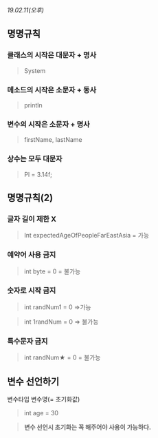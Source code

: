 
*19.02.11(오후)* 


## 명명규칙

### 클래스의 시작은 대문자 + 명사

> System

### 메소드의 시작은 소문자 + 동사

> println

### 변수의 시작은 소문자 + 명사

> firstName, lastName

### 상수는 모두 대문자

> Pl = 3.14f;

## 명명규칙(2)

### 글자 길이 제한 X

> Int expectedAgeOfPeopleFarEastAsia = 가능

### 예약어 사용 금지

> int byte = 0 = 불가능

### 숫자로 시작 금지

> int randNum1 = 0 =>가능

> int 1randNum = 0 => 불가능

### 특수문자 금지

> int randNum★ = 0 = 불가능

## 변수 선언하기

변수타입 변수명(= 초기화값)

> int age = 30

> **변수 선언시 초기화는 꼭 해주어야 사용이 가능하다.**



<!--stackedit_data:
eyJoaXN0b3J5IjpbLTcwNTUyNDc0NCwtMjA4ODc0NjYxMl19
-->